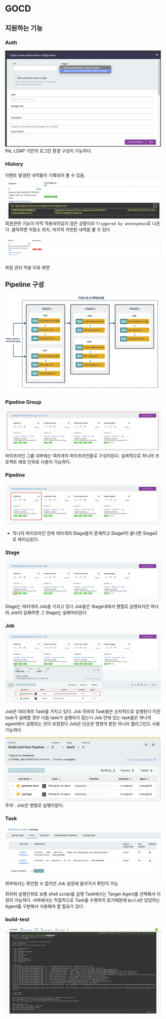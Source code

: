 
# GOCD

## 지원하는 기능

### Auth
![img.png](2961629438810921732.png)
file, LDAP 기반의 로그인 환경 구성이 가능하다.


### History
이벤트 발생한 내역들이 기록되어 볼 수 있음.
![img.png](2961627193320678399.png)
회원관련 기능이 아직 적용되어있지 않은 상황이라 `Triggered by annonymous`로 나온다.
클릭하면 저장소 위치, 마지막 커밋된 내역을 볼 수 있다

![img.png](2962311888145026846.png)

회원 관리 적용 이후 화면

## Pipeline 구성
![img.png](2961650725365830567.png)


### Pipeline Group
![img.png](2967055663346935530.png)
파이프라인 그룹 내부에는 여러개의 파이프라인들로 구성이된다.
실제적으로 하나의 프로젝트 배포 단위로 사용이 가능하다.

### Pipeline
![img.png](2967055905078925436.png)
- 하나의 파이프라인 안에 여러개의 Stage들이 존재하고 Stage1이 끝나면 Stage2로 체이닝된다.


### Stage
![img.png](2967056188272964078.png)
Stage는 여러개의 Job을 가지고 있다
Job들은 Stage내에서 병렬로 실행되지만 하나의 Job이 실패하면 그 Stage는 실패처리된다

### Job
![img.png](2967056831021301936.png)

Job은 여러개의 Task를 가지고 있다.
Job 하위의 Task들은 순차적으로 실행된다
이전 task가 실패할 경우 다음 task가 실행되지 않는다
Job 안에 있는 task들은 하나의 agent에서 실행되는 것이 보장된다
Job은 단순한 명령어 뿐만 아니라 플러그인도 사용 가능하다

![img.png](2967097206740025686.png)
주의 : Job은 병렬로 실행이된다.

### Task
![img.png](2967057409524938221.png)
외부에서는 확인할 수 없지만 Job 설정에 들어가서 확인이 가능

최하위 실행단위로 보통 shell script를 실행
Task에서는 Target Agent를 선택해서 지정이 가능하다.
서버에서는 직접적으로 Task를 수행하지 않기때문에 `Build`만 담당하는 Agent를 구분해서 사용해야 할 필요가 있다.

### build-test
![img.png](2961612663985339825.png)

